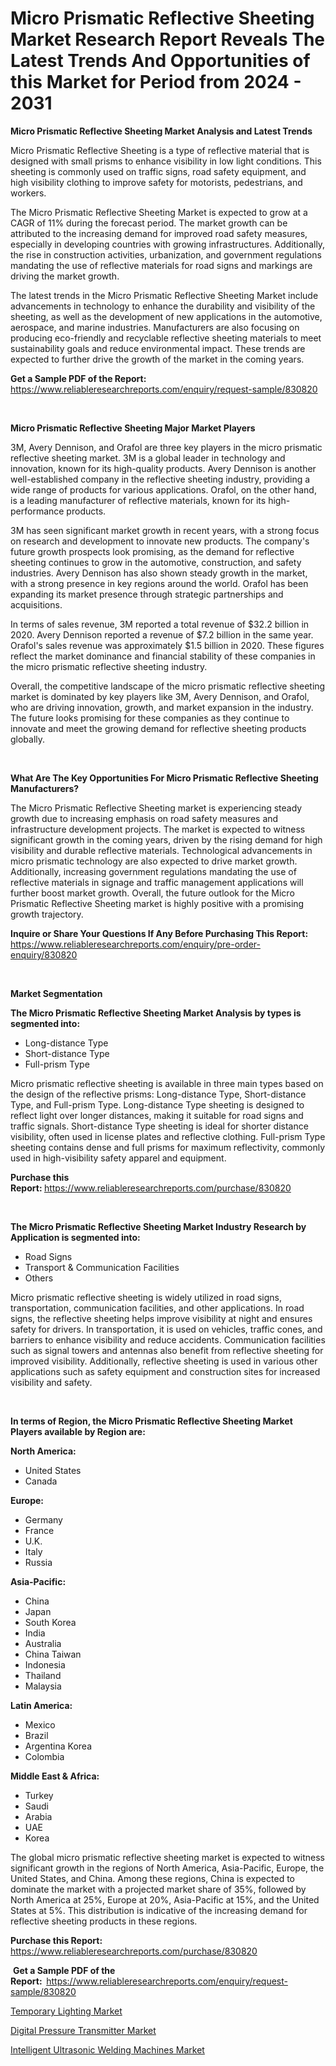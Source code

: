 <p><h1>Micro Prismatic Reflective Sheeting Market Research Report Reveals The Latest Trends And Opportunities of this Market for Period from 2024 - 2031</h1></p><p><strong>Micro Prismatic Reflective Sheeting Market Analysis and Latest Trends</strong></p>
<p><p>Micro Prismatic Reflective Sheeting is a type of reflective material that is designed with small prisms to enhance visibility in low light conditions. This sheeting is commonly used on traffic signs, road safety equipment, and high visibility clothing to improve safety for motorists, pedestrians, and workers.</p><p>The Micro Prismatic Reflective Sheeting Market is expected to grow at a CAGR of 11% during the forecast period. The market growth can be attributed to the increasing demand for improved road safety measures, especially in developing countries with growing infrastructures. Additionally, the rise in construction activities, urbanization, and government regulations mandating the use of reflective materials for road signs and markings are driving the market growth.</p><p>The latest trends in the Micro Prismatic Reflective Sheeting Market include advancements in technology to enhance the durability and visibility of the sheeting, as well as the development of new applications in the automotive, aerospace, and marine industries. Manufacturers are also focusing on producing eco-friendly and recyclable reflective sheeting materials to meet sustainability goals and reduce environmental impact. These trends are expected to further drive the growth of the market in the coming years.</p></p>
<p><strong>Get a Sample PDF of the Report:&nbsp;</strong> <a href="https://www.reliableresearchreports.com/enquiry/request-sample/830820">https://www.reliableresearchreports.com/enquiry/request-sample/830820</a></p>
<p>&nbsp;</p>
<p><strong>Micro Prismatic Reflective Sheeting Major Market Players</strong></p>
<p><p>3M, Avery Dennison, and Orafol are three key players in the micro prismatic reflective sheeting market. 3M is a global leader in technology and innovation, known for its high-quality products. Avery Dennison is another well-established company in the reflective sheeting industry, providing a wide range of products for various applications. Orafol, on the other hand, is a leading manufacturer of reflective materials, known for its high-performance products.</p><p>3M has seen significant market growth in recent years, with a strong focus on research and development to innovate new products. The company's future growth prospects look promising, as the demand for reflective sheeting continues to grow in the automotive, construction, and safety industries. Avery Dennison has also shown steady growth in the market, with a strong presence in key regions around the world. Orafol has been expanding its market presence through strategic partnerships and acquisitions.</p><p>In terms of sales revenue, 3M reported a total revenue of $32.2 billion in 2020. Avery Dennison reported a revenue of $7.2 billion in the same year. Orafol's sales revenue was approximately $1.5 billion in 2020. These figures reflect the market dominance and financial stability of these companies in the micro prismatic reflective sheeting industry.</p><p>Overall, the competitive landscape of the micro prismatic reflective sheeting market is dominated by key players like 3M, Avery Dennison, and Orafol, who are driving innovation, growth, and market expansion in the industry. The future looks promising for these companies as they continue to innovate and meet the growing demand for reflective sheeting products globally.</p></p>
<p>&nbsp;</p>
<p><strong>What Are The Key Opportunities For Micro Prismatic Reflective Sheeting Manufacturers?</strong></p>
<p><p>The Micro Prismatic Reflective Sheeting market is experiencing steady growth due to increasing emphasis on road safety measures and infrastructure development projects. The market is expected to witness significant growth in the coming years, driven by the rising demand for high visibility and durable reflective materials. Technological advancements in micro prismatic technology are also expected to drive market growth. Additionally, increasing government regulations mandating the use of reflective materials in signage and traffic management applications will further boost market growth. Overall, the future outlook for the Micro Prismatic Reflective Sheeting market is highly positive with a promising growth trajectory.</p></p>
<p><strong>Inquire or Share Your Questions If Any Before Purchasing This Report:</strong> <a href="https://www.reliableresearchreports.com/enquiry/pre-order-enquiry/830820">https://www.reliableresearchreports.com/enquiry/pre-order-enquiry/830820</a></p>
<p>&nbsp;</p>
<p><strong>Market Segmentation</strong></p>
<p><strong>The Micro Prismatic Reflective Sheeting Market Analysis by types is segmented into:</strong></p>
<p><ul><li>Long-distance Type</li><li>Short-distance Type</li><li>Full-prism Type</li></ul></p>
<p><p>Micro prismatic reflective sheeting is available in three main types based on the design of the reflective prisms: Long-distance Type, Short-distance Type, and Full-prism Type. Long-distance Type sheeting is designed to reflect light over longer distances, making it suitable for road signs and traffic signals. Short-distance Type sheeting is ideal for shorter distance visibility, often used in license plates and reflective clothing. Full-prism Type sheeting contains dense and full prisms for maximum reflectivity, commonly used in high-visibility safety apparel and equipment.</p></p>
<p><strong>Purchase this Report:&nbsp;</strong><a href="https://www.reliableresearchreports.com/purchase/830820">https://www.reliableresearchreports.com/purchase/830820</a></p>
<p>&nbsp;</p>
<p><strong>The Micro Prismatic Reflective Sheeting Market Industry Research by Application is segmented into:</strong></p>
<p><ul><li>Road Signs</li><li>Transport & Communication Facilities</li><li>Others</li></ul></p>
<p><p>Micro prismatic reflective sheeting is widely utilized in road signs, transportation, communication facilities, and other applications. In road signs, the reflective sheeting helps improve visibility at night and ensures safety for drivers. In transportation, it is used on vehicles, traffic cones, and barriers to enhance visibility and reduce accidents. Communication facilities such as signal towers and antennas also benefit from reflective sheeting for improved visibility. Additionally, reflective sheeting is used in various other applications such as safety equipment and construction sites for increased visibility and safety.</p></p>
<p>&nbsp;</p>
<p><strong>In terms of Region, the Micro Prismatic Reflective Sheeting Market Players available by Region are:</strong></p>
<p>
    <p> <strong> North America: </strong>
        <ul>
            <li>United States</li>
            <li>Canada</li>
        </ul>
        </p> 
    <p> <strong> Europe: </strong>
        <ul>
            <li>Germany</li>
            <li>France</li>
            <li>U.K.</li>
            <li>Italy</li>
            <li>Russia</li>
        </ul>
        </p> 
    <p> <strong> Asia-Pacific: </strong>
        <ul>
            <li>China</li>
            <li>Japan</li>
            <li>South Korea</li>
            <li>India</li>
            <li>Australia</li>
            <li>China Taiwan</li>
            <li>Indonesia</li>
            <li>Thailand</li>
            <li>Malaysia</li>
        </ul>
        </p> 
    <p> <strong> Latin America: </strong>
        <ul>
            <li>Mexico</li>
            <li>Brazil</li>
            <li>Argentina Korea</li>
            <li>Colombia</li>
        </ul>
        </p> 
    <p> <strong> Middle East & Africa: </strong>
        <ul>
            <li>Turkey</li>
            <li>Saudi</li>
            <li>Arabia</li>
            <li>UAE</li>
            <li>Korea</li>
        </ul>
    </p>
    </p>
<p><p>The global micro prismatic reflective sheeting market is expected to witness significant growth in the regions of North America, Asia-Pacific, Europe, the United States, and China. Among these regions, China is expected to dominate the market with a projected market share of 35%, followed by North America at 25%, Europe at 20%, Asia-Pacific at 15%, and the United States at 5%. This distribution is indicative of the increasing demand for reflective sheeting products in these regions.</p></p>
<p><strong>Purchase this Report: </strong><a href="https://www.reliableresearchreports.com/purchase/830820">https://www.reliableresearchreports.com/purchase/830820</a></p>
<p>&nbsp;<strong>Get a Sample PDF of the Report:&nbsp;&nbsp;</strong><a href="https://www.reliableresearchreports.com/enquiry/request-sample/830820">https://www.reliableresearchreports.com/enquiry/request-sample/830820</a></p>
<p><strong></strong></p>
<p><p><a href="https://view.publitas.com/reportprime-1/temporary-lighting-market-with-the-goal-of-estimating-the-market-size-and-future-growth-potential-of-various-market-segments-based-on-component-applications-end-user-and-region/">Temporary Lighting Market</a></p><p><a href="https://view.publitas.com/reportprime-1/decoding-the-digital-pressure-transmitter-market-a-deep-dive-into-the-latest-market-trends-market-segmentation-and-competitive-analysis/">Digital Pressure Transmitter Market</a></p><p><a href="https://view.publitas.com/reportprime-1/intelligent-ultrasonic-welding-machines-market-size-market-share-and-global-market-analysis-report-2023-2030/">Intelligent Ultrasonic Welding Machines Market</a></p></p>